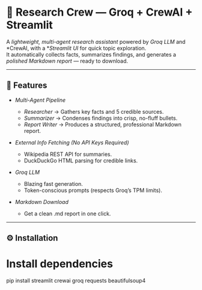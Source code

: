 # 🧠 Research Crew — Groq + CrewAI + Streamlit

A *lightweight, multi-agent research assistant* powered by *Groq LLM* and *CrewAI, with a **Streamlit UI* for quick topic exploration.  
It automatically collects facts, summarizes findings, and generates a *polished Markdown report* — ready to download.

---

## 📌 Features

- *Multi-Agent Pipeline*
  - *Researcher* → Gathers key facts and 5 credible sources.
  - *Summarizer* → Condenses findings into crisp, no-fluff bullets.
  - *Report Writer* → Produces a structured, professional Markdown report.

- *External Info Fetching (No API Keys Required)*
  - Wikipedia REST API for summaries.
  - DuckDuckGo HTML parsing for credible links.

- *Groq LLM*
  - Blazing fast generation.
  - Token-conscious prompts (respects Groq’s TPM limits).



- *Markdown Download*
  - Get a clean .md report in one click.

---

## ⚙ Installation



# Install dependencies
pip install streamlit crewai groq requests beautifulsoup4